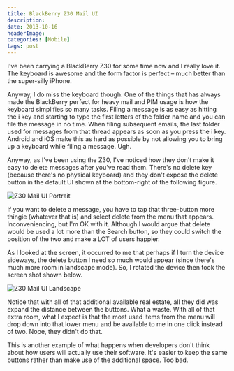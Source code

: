 ```yaml
---
title: BlackBerry Z30 Mail UI
description: 
date: 2013-10-16
headerImage: 
categories: [Mobile]
tags: post
---
```


I've been carrying a BlackBerry Z30 for some time now and I really love it. The keyboard is awesome and the form factor is perfect – much better than the super-silly iPhone.

Anyway, I do miss the keyboard though. One of the things that has always made the BlackBerry perfect for heavy mail and PIM usage is how the keyboard simplifies so many tasks. Filing a message is as easy as hitting the i key and starting to type the first letters of the folder name and you can file the message in no time. When filing subsequent emails, the last folder used for messages from that thread appears as soon as you press the i key. Android and iOS make this as hard as possible by not allowing you to bring up a keyboard while filing a message. Ugh.

Anyway, as I've been using the Z30, I've noticed how they don't make it easy to delete messages after you've read them. There's no delete key (because there's no physical keyboard) and they don't expose the delete button in the default UI shown at the bottom-right of the following figure.

![Z30 Mail UI Portrait](/images/2013/z30-mail-1.png)

If you want to delete a message, you have to tap that three-button more thingie (whatever that is) and select delete from the menu that appears. Inconveniencing, but I'm OK with it. Although I would argue that delete would be used a lot more than the Search button, so they could switch the position of the two and make a LOT of users happier.

As I looked at the screen, it occurred to me that perhaps if I turn the device sideways, the delete button I need so much would appear (since there's much more room in landscape mode). So, I rotated the device then took the screen shot shown below.

![Z30 Mail UI Landscape](/images/2013/z30-mail-2.png)

Notice that with all of that additional available real estate, all they did was expand the distance between the buttons. What a waste. With all of that extra room, what I expect is that the most used items from the menu will drop down into that lower menu and be available to me in one click instead of two. Nope, they didn't do that.

This is another example of what happens when developers don't think about how users will actually use their software. It's easier to keep the same buttons rather than make use of the additional space. Too bad.